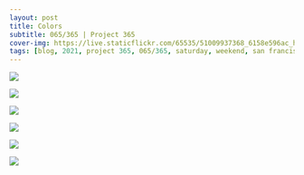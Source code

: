 ```yaml
---
layout: post
title: Colors
subtitle: 065/365 | Project 365
cover-img: https://live.staticflickr.com/65535/51009937368_6158e596ac_h.jpg
tags: [blog, 2021, project 365, 065/365, saturday, weekend, san francisco]
---
```

<style>
  .intro-header.big-img {
    background-position:bottom }
</style>
<p class="post-img-wrap">
  <img src="https://live.staticflickr.com/65535/51010054952_fe11e0d8d6_h.jpg">
</p>
<p class="post-img-wrap">
  <img src="https://live.staticflickr.com/65535/51010669757_dfe7f914bb_h.jpg">
</p>
<p class="post-img-wrap">
  <img src="https://live.staticflickr.com/65535/51010569206_1d84449bb9_h.jpg">
</p>
<p class="post-img-wrap">
  <img src="https://live.staticflickr.com/65535/51010730012_b7047c2e23_h.jpg">
</p>
<p class="post-img-wrap">
  <img src="https://live.staticflickr.com/65535/51009909763_af9a19ce85_h.jpg">
</p>
<p class="post-img-wrap">
  <img src="https://live.staticflickr.com/65535/51010677327_fd456b4d5d_h.jpg">
</p>
